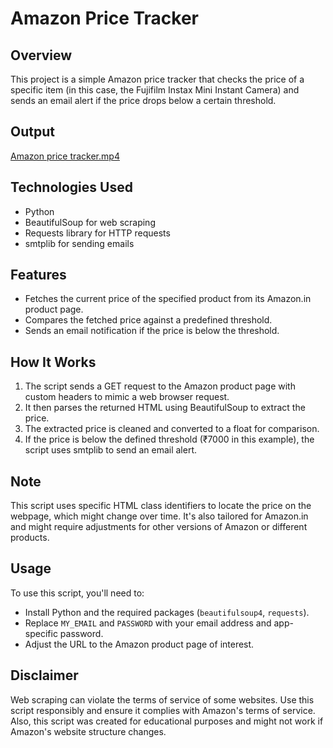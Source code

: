# Amazon Price Tracker

## Overview
This project is a simple Amazon price tracker that checks the price of a specific item (in this case, the Fujifilm Instax Mini Instant Camera) and sends an email alert if the price drops below a certain threshold.

## Output
[Amazon price tracker.mp4](Amazon%20price%20tracker.mp4)

## Technologies Used
- Python
- BeautifulSoup for web scraping
- Requests library for HTTP requests
- smtplib for sending emails

## Features
- Fetches the current price of the specified product from its Amazon.in product page.
- Compares the fetched price against a predefined threshold.
- Sends an email notification if the price is below the threshold.

## How It Works
1. The script sends a GET request to the Amazon product page with custom headers to mimic a web browser request.
2. It then parses the returned HTML using BeautifulSoup to extract the price.
3. The extracted price is cleaned and converted to a float for comparison.
4. If the price is below the defined threshold (₹7000 in this example), the script uses smtplib to send an email alert.

## Note
This script uses specific HTML class identifiers to locate the price on the webpage, which might change over time. It's also tailored for Amazon.in and might require adjustments for other versions of Amazon or different products.

## Usage
To use this script, you'll need to:
- Install Python and the required packages (`beautifulsoup4`, `requests`).
- Replace `MY_EMAIL` and `PASSWORD` with your email address and app-specific password.
- Adjust the URL to the Amazon product page of interest.

## Disclaimer
Web scraping can violate the terms of service of some websites. Use this script responsibly and ensure it complies with Amazon's terms of service. Also, this script was created for educational purposes and might not work if Amazon's website structure changes.
